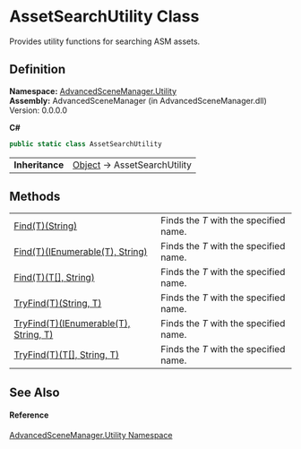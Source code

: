 # AssetSearchUtility Class


Provides utility functions for searching ASM assets.



## Definition
**Namespace:** <a href="N_AdvancedSceneManager_Utility.md">AdvancedSceneManager.Utility</a>  
**Assembly:** AdvancedSceneManager (in AdvancedSceneManager.dll) Version: 0.0.0.0

**C#**
``` C#
public static class AssetSearchUtility
```

<table><tr><td><strong>Inheritance</strong></td><td><a href="https://learn.microsoft.com/dotnet/api/system.object" target="_blank" rel="noopener noreferrer">Object</a>  →  AssetSearchUtility</td></tr>
</table>



## Methods
<table>
<tr>
<td><a href="M_AdvancedSceneManager_Utility_AssetSearchUtility_Find__1_1.md">Find(T)(String)</a></td>
<td>Finds the <em>T</em> with the specified name.</td></tr>
<tr>
<td><a href="M_AdvancedSceneManager_Utility_AssetSearchUtility_Find__1.md">Find(T)(IEnumerable(T), String)</a></td>
<td>Finds the <em>T</em> with the specified name.</td></tr>
<tr>
<td><a href="M_AdvancedSceneManager_Utility_AssetSearchUtility_Find__1_2.md">Find(T)(T[], String)</a></td>
<td>Finds the <em>T</em> with the specified name.</td></tr>
<tr>
<td><a href="M_AdvancedSceneManager_Utility_AssetSearchUtility_TryFind__1_1.md">TryFind(T)(String, T)</a></td>
<td>Finds the <em>T</em> with the specified name.</td></tr>
<tr>
<td><a href="M_AdvancedSceneManager_Utility_AssetSearchUtility_TryFind__1.md">TryFind(T)(IEnumerable(T), String, T)</a></td>
<td>Finds the <em>T</em> with the specified name.</td></tr>
<tr>
<td><a href="M_AdvancedSceneManager_Utility_AssetSearchUtility_TryFind__1_2.md">TryFind(T)(T[], String, T)</a></td>
<td>Finds the <em>T</em> with the specified name.</td></tr>
</table>

## See Also


#### Reference
<a href="N_AdvancedSceneManager_Utility.md">AdvancedSceneManager.Utility Namespace</a>  
